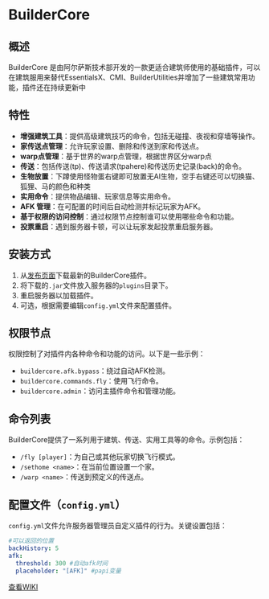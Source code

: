 # BuilderCore

## 概述

BuilderCore 是由阿尔萨斯技术部开发的一款更适合建筑师使用的基础插件，可以在建筑服用来替代EssentialsX、CMI、BuilderUtilities并增加了一些建筑常用功能，插件还在持续更新中

## 特性

- **增强建筑工具**：提供高级建筑技巧的命令，包括无碰撞、夜视和穿墙等操作。
- **家传送点管理**：允许玩家设置、删除和传送到家和传送点。
- **warp点管理**：基于世界的warp点管理，根据世界区分warp点
- **传送**：包括传送(tp)、传送请求(tpahere)和传送历史记录(back)的命令。
- **生物放置**：下蹲使用怪物蛋右键即可放置无AI生物，空手右键还可以切换猫、狐狸、马的颜色和种类
- **实用命令**：提供物品编辑、玩家信息等实用命令。
- **AFK 管理**：在可配置的时间后自动检测并标记玩家为AFK。
- **基于权限的访问控制**：通过权限节点控制谁可以使用哪些命令和功能。
- **投票重启**：遇到服务器卡顿，可以让玩家发起投票重启服务器。

## 安装方式

1. 从[发布页面](https://github.com/Alsace-Technology-Department/BuilderCore/releases)下载最新的BuilderCore插件。
2. 将下载的`.jar`文件放入服务器的`plugins`目录下。
3. 重启服务器以加载插件。
4. 可选，根据需要编辑`config.yml`文件来配置插件。

## 权限节点

权限控制了对插件内各种命令和功能的访问。以下是一些示例：

- `buildercore.afk.bypass`：绕过自动AFK检测。
- `buildercore.commands.fly`：使用飞行命令。
- `buildercore.admin`：访问主插件命令和管理功能。

## 命令列表

BuilderCore提供了一系列用于建筑、传送、实用工具等的命令。示例包括：

- `/fly [player]`：为自己或其他玩家切换飞行模式。
- `/sethome <name>`：在当前位置设置一个家。
- `/warp <name>`：传送到预定义的传送点。

## 配置文件（`config.yml`）

`config.yml`文件允许服务器管理员自定义插件的行为。关键设置包括：

```yaml
#可以返回的位置
backHistory: 5
afk:
  threshold: 300 #自动afk时间
  placeholder: "[AFK]" #papi变量
```

[查看WIKI](https://github.com/Alsace-Technology-Department/BuilderCore/wiki)

